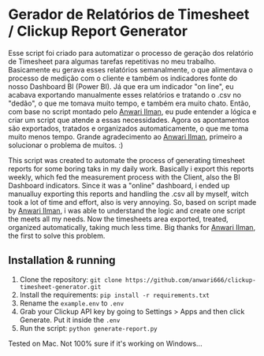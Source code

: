 # Gerador de Relatórios de Timesheet / Clickup Report Generator
Esse script foi criado para automatizar o processo de geração dos relatório de Timesheet para algumas tarefas repetitivas no meu trabalho. Basicamente eu gerava esses relatórios semanalmente, o que alimentava o processo de medição com o cliente e também os indicadores fonte do nosso Dashboard BI (Power BI). Já que era um indicador "on line", eu acabava exportando manualmente esses relatórios e tratando o .csv no "dedão", o que me tomava muito tempo, e também era muito chato.
Então, com base no script montado pelo [Anwari Ilman](https://github.com/anwari666), eu pude entender a lógica e criar um script que atende a essas necessidades.
Agora os apontamentos são exportados, tratados e organizados automaticamente, o que me toma muito menos tempo.
Grande agradecimento ao [Anwari Ilman](https://github.com/anwari666), primeiro a solucionar o problema de muitos. :)

This script was created to automate the process of generating timesheet reports for some boring taks in my daily work. Basically i export this reports weekly, which fed the measurement process with the Client, also the BI Dashboard indicators. Since it was a "online" dashboard, i ended up manualluy exporting this reports and handling the .csv all by myself, witch took a lot of time and effort, also is very annoying.
So, based on script made by [Anwari Ilman](https://github.com/anwari666), i was able to understand the logic and create one script the meets all my needs.
Now the timesheets area exported, treated, organized automatically, taking much less time.
Big thanks for [Anwari Ilman](https://github.com/anwari666), the first to solve this problem.

## Installation & running

1. Clone the repository: `git clone https://github.com/anwari666/clickup-timesheet-generator.git`
2. Install the requirements: `pip install -r requirements.txt`
3. Rename the `example.env` to `.env`
4. Grab your Clickup API key by going to Settings > Apps and then click Generate. Put it inside the `.env`
5. Run the script: `python generate-report.py`

Tested on Mac. Not 100% sure if it's working on Windows...

